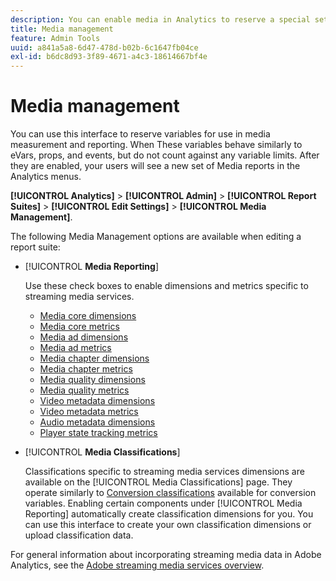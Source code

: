 ```yaml
---
description: You can enable media in Analytics to reserve a special set of Media Solution Variables for use in measurement and reporting.
title: Media management
feature: Admin Tools
uuid: a841a5a8-6d47-478d-b02b-6c1647fb04ce
exl-id: b6dc8d93-3f89-4671-a4c3-18614667bf4e
---
```

# Media management

You can use this interface to reserve variables for use in media measurement and reporting. When These variables behave similarly to eVars, props, and events, but do not count against any variable limits. After they are enabled, your users will see a new set of Media reports in the Analytics menus.

**[!UICONTROL Analytics]** > **[!UICONTROL Admin]** > **[!UICONTROL Report Suites]** > **[!UICONTROL Edit Settings]** > **[!UICONTROL Media Management]**.

The following Media Management options are available when editing a report suite:

* [!UICONTROL **Media Reporting**]

  Use these check boxes to enable dimensions and metrics specific to streaming media services.

  * [Media core dimensions](/help/components/dimensions/sm-core.md)
  * [Media core metrics](/help/components/metrics/sm-core.md)
  * [Media ad dimensions](/help/components/dimensions/sm-ads.md)
  * [Media ad metrics](/help/components/metrics/sm-ads.md)
  * [Media chapter dimensions](/help/components/dimensions/sm-chapters.md)
  * [Media chapter metrics](/help/components/metrics/sm-chapters.md)
  * [Media quality dimensions](/help/components/dimensions/sm-quality.md)
  * [Media quality metrics](/help/components/metrics/sm-quality.md)
  * [Video metadata dimensions](/help/components/dimensions/sm-video-metadata.md)
  * [Video metadata metrics](/help/components/metrics/sm-video-metadata.md)
  * [Audio metadata dimensions](/help/components/dimensions/sm-audio-metadata.md)
  * [Player state tracking metrics](/help/components/metrics/sm-player-state.md)

* [!UICONTROL **Media Classifications**]

  Classifications specific to streaming media services dimensions are available on the [!UICONTROL Media Classifications] page. They operate similarly to [Conversion classifications](/help/admin/tools/manage-rs/edit-settings/conversion-var-admin/conversion-classifications.md) available for conversion variables. Enabling certain components under [!UICONTROL Media Reporting] automatically create classification dimensions for you. You can use this interface to create your own classification dimensions or upload classification data.

For general information about incorporating streaming media data in Adobe Analytics, see the [Adobe streaming media services overview](https://experienceleague.adobe.com/en/docs/media-analytics/using/media-overview).
